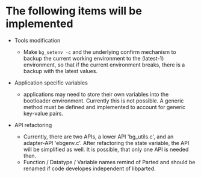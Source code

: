# The following items will be implemented #


* Tools modification
	* Make `bg_setenv -c` and the underlying confirm mechanism to backup
	  the current working environment to the (latest-1) environment, so
	  that if the current environment breaks, there is a backup with the
	  latest values.

* Application specific variables
	* applications may need to store their own variables into the
	  bootloader environment. Currently this is not possible. A generic
	  method must be defined and implemented to account for generic
	  key-value pairs.

* API refactoring
	* Currently, there are two APIs, a lower API 'bg_utils.c', and an
	  adapter-API 'ebgenv.c'. After refactoring the state variable, the API
	  will be simplified as well.  It is possible, that only one API is
	  needed then.
	* Function / Datatype / Variable names remind of Parted and should be
	  renamed if code developes independent of libparted.

